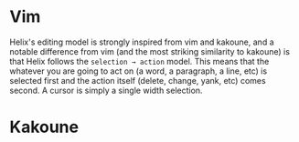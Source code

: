 # Vim

Helix's editing model is strongly inspired from vim and kakoune, and a notable difference from vim (and the most striking similarity to kakoune) is that Helix follows the `selection → action` model. This means that the whatever you are going to act on (a word, a paragraph, a line, etc) is selected first and the action itself (delete, change, yank, etc) comes second. A cursor is simply a single width selection.

# Kakoune